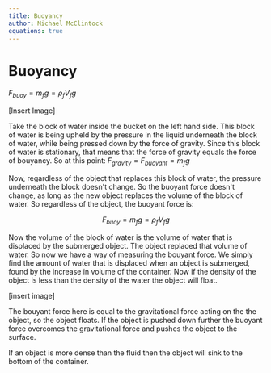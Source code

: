 ```yaml
---
title: Buoyancy
author: Michael McClintock
equations: true
---
```


# Buoyancy


$F_{buoy}=m_f g=\rho_f V_f g$

[Insert Image]

Take the block of water inside the bucket on the left hand side. This block of water is being upheld by the pressure in the liquid underneath the block of water, while being pressed down by the force of gravity.
Since this block of water is stationary, that means that the force of gravity equals the force of bouyancy. So at this point:
$F_{gravity}=F_{buoyant}=m_f g$

Now, regardless of the object that replaces this block of water, the pressure underneath the block doesn't change. So the buoyant force doesn't change, as long as the new object replaces the volume of the block of water.
So regardless of the object, the buoyant force is:

$$F_{buoy}=m_f g=\rho_f V_f g$$

Now the volume of the block of water is the volume of water that is displaced by the submerged object. The object replaced that volume of water. So now we have a way of measuring the bouyant force. We simply find the amount of water that is displaced when an object is submerged, found by the increase in volume of the container.
Now if the density of the object is less than the density of the water the object will float.

[insert image]

The bouyant force here is equal to the gravitational force acting on the the object, so the object floats. If the object is pushed down further the buoyant force overcomes the gravitational force and pushes the object to the surface.

If an object is more dense than the fluid then the object will sink to the bottom of the container.